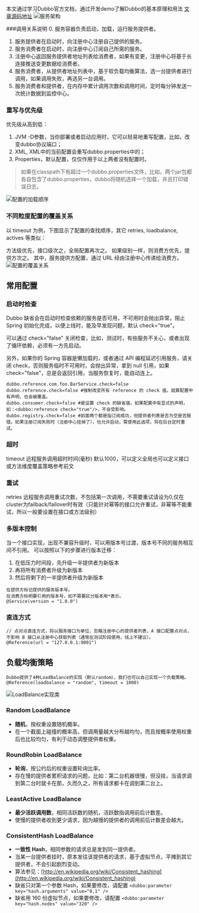 本文通过学习Dubbo官方文档，通过开发demo了解Dubbo的基本原理和用法 [文章源码地址](https://github.com/nongger/darren-dubbo)
![服务架构](https://upload-images.jianshu.io/upload_images/20792523-e759c312aaf4808f.png?imageMogr2/auto-orient/strip%7CimageView2/2/w/1240)

###调用关系说明
0. 服务容器负责启动，加载，运行服务提供者。
1. 服务提供者在启动时，向注册中心注册自己提供的服务。
2. 服务消费者在启动时，向注册中心订阅自己所需的服务。
3. 注册中心返回服务提供者地址列表给消费者，如果有变更，注册中心将基于长连接推送变更数据给消费者。
4. 服务消费者，从提供者地址列表中，基于软负载均衡算法，选一台提供者进行调用，如果调用失败，再选另一台调用。
5. 服务消费者和提供者，在内存中累计调用次数和调用时间，定时每分钟发送一次统计数据到监控中心。

### 重写与优先级
优先级从高到低：

1. JVM -D参数，当你部署或者启动应用时，它可以轻易地重写配置，比如，改变dubbo协议端口；
2. XML, XML中的当前配置会重写dubbo.properties中的；
3. Properties，默认配置，仅仅作用于以上两者没有配置时。
>如果在classpath下有超过一个dubbo.properties文件，比如，两个jar包都各自包含了dubbo.properties，dubbo将随机选择一个加载，并且打印错误日志。

![配置的加载顺序](https://upload-images.jianshu.io/upload_images/20792523-94538693afc44867.png?imageMogr2/auto-orient/strip%7CimageView2/2/w/1240)

### 不同粒度配置的覆盖关系
以 timeout 为例，下图显示了配置的查找顺序，其它 retries, loadbalance, actives 等类似：

方法级优先，接口级次之，全局配置再次之。
如果级别一样，则消费方优先，提供方次之。
其中，服务提供方配置，通过 URL 经由注册中心传递给消费方。
![配置的覆盖关系](https://upload-images.jianshu.io/upload_images/20792523-bb039cad21a79a96.png?imageMogr2/auto-orient/strip%7CimageView2/2/w/1240)

## 常用配置
### 启动时检查
Dubbo 缺省会在启动时检查依赖的服务是否可用，不可用时会抛出异常，阻止 Spring 初始化完成，以便上线时，能及早发现问题，默认 check="true"。

可以通过 check="false" 关闭检查，比如，测试时，有些服务不关心，或者出现了循环依赖，必须有一方先启动。

另外，如果你的 Spring 容器是懒加载的，或者通过 API 编程延迟引用服务，请关闭 check，否则服务临时不可用时，会抛出异常，拿到 null 引用，如果 check="false"，总是会返回引用，当服务恢复时，能自动连上。
```
dubbo.reference.com.foo.BarService.check=false
dubbo.reference.check=false #强制改变所有 reference 的 check 值，就算配置中有声明，也会被覆盖。
dubbo.consumer.check=false #是设置 check 的缺省值，如果配置中有显式的声明，如：<dubbo:reference check="true"/>，不会受影响。
dubbo.registry.check=false #前面两个都是指订阅成功，但提供者列表是否为空是否报错，如果注册订阅失败时（注册中心挂掉了），也允许启动，需使用此选项，将在后台定时重试。
```
### 超时
timeout 远程服务调用超时时间(毫秒)  默认1000，可以定义全局也可以定义接口或方法维度覆盖策略参考前文
### 重试
retries 远程服务调用重试次数，不包括第一次调用，不需要重试请设为0,仅在cluster为failback/failover时有效（只能针对幂等的接口允许重试，非幂等不能重试，所以一般要设置在接口或方法级别）
### 多版本控制
当一个接口实现，出现不兼容升级时，可以用版本号过渡，版本号不同的服务相互间不引用。
可以按照以下的步骤进行版本迁移：
1. 在低压力时间段，先升级一半提供者为新版本
2. 再将所有消费者升级为新版本
3. 然后将剩下的一半提供者升级为新版本
```
在提供方标记提供的服务版本号。
在消费方标明要引用的版本号，如不需要区分版本用*表示。
@Service(version = "1.0.0") 
```
### 直连方式
```
// 点对点直连方式，将以服务接口为单位，忽略注册中心的提供者列表，A 接口配置点对点，不影响 B 接口从注册中心获取列表（通常在测试阶段使用，线上不建议）。
@Reference(url = "127.0.0.1:9001")
```
## 负载均衡策略
```
Dubbo提供了4种LoadBalance的实现（默认random），我们也可以自己实现一个负载策略。
@Reference(loadbalance = "random", timeout = 1000)
```
![LoadBalance实现类](https://upload-images.jianshu.io/upload_images/20792523-8c92c1331b0aa82e.png?imageMogr2/auto-orient/strip%7CimageView2/2/w/1240)

### Random LoadBalance

*   **随机**，按权重设置随机概率。
*   在一个截面上碰撞的概率高，但调用量越大分布越均匀，而且按概率使用权重后也比较均匀，有利于动态调整提供者权重。

### RoundRobin LoadBalance

*   **轮询**，按公约后的权重设置轮询比率。
*   存在慢的提供者累积请求的问题，比如：第二台机器很慢，但没挂，当请求调到第二台时就卡在那，久而久之，所有请求都卡在调到第二台上。

### LeastActive LoadBalance

*   **最少活跃调用数**，相同活跃数的随机，活跃数指调用前后计数差。
*   使慢的提供者收到更少请求，因为越慢的提供者的调用前后计数差会越大。

### ConsistentHash LoadBalance

*   **一致性 Hash**，相同参数的请求总是发到同一提供者。
*   当某一台提供者挂时，原本发往该提供者的请求，基于虚拟节点，平摊到其它提供者，不会引起剧烈变动。
*   算法参见：[http://en.wikipedia.org/wiki/Consistent_hashing](http://en.wikipedia.org/wiki/Consistent_hashing)
*   缺省只对第一个参数 Hash，如果要修改，请配置 `<dubbo:parameter key="hash.arguments" value="0,1" />`
*   缺省用 160 份虚拟节点，如果要修改，请配置 `<dubbo:parameter key="hash.nodes" value="320" />`
